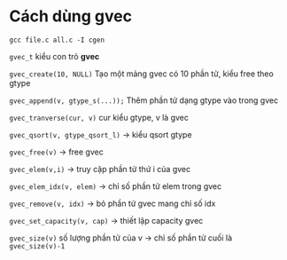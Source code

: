 # Cách dùng gvec

`gcc file.c all.c -I cgen`

`gvec_t` kiểu con trỏ **gvec**

`gvec_create(10, NULL)` Tạo một mảng gvec có 10 phần tử, kiểu free theo gtype

`gvec_append(v, gtype_s(...));` Thêm phần tử dạng gtype vào trong gvec

`gvec_tranverse(cur, v)` cur kiểu gtype, v là gvec

`gvec_qsort(v, gtype_qsort_l)` → kiểu qsort gtype

`gvec_free(v)` → free gvec

`gvec_elem(v,i)` → truy cập phần tử thứ i của gvec

`gvec_elem_idx(v, elem)` → chỉ số phần tử elem trong gvec

`gvec_remove(v, idx)` → bỏ phần tử gvec mang chỉ số idx

`gvec_set_capacity(v, cap)` → thiết lập capacity gvec

`gvec_size(v)` số lượng phần tử của v → chỉ số phần tử cuối là `gvec_size(v)-1`
